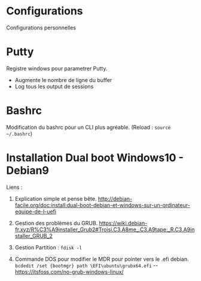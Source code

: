 # Configurations
Configurations personnelles

# Putty
Registre windows pour parametrer Putty.
- Augmente le nombre de ligne du buffer
- Log tous les output de sessions

# Bashrc
Modification du bashrc pour un CLI plus agréable. 
(Reload : ``source ~/.bashrc``)

# Installation Dual boot Windows10 - Debian9

Liens :
  1. Explication simple et pense bête.
 http://debian-facile.org/doc:install:dual-boot-debian-et-windows-sur-un-ordinateur-equipe-de-l-uefi
  
  2. Gestion des problèmes du GRUB.
 https://wiki.debian-fr.xyz/R%C3%A9installer_Grub2#Troisi.C3.A8me_.C3.A9tape:_R.C3.A9installer_GRUB_2

  3. Gestion Partition :
``fdisk -l``

  4. Commande DOS pour modifier le MDR pour pointer vers le .efi debian.
``bcdedit /set {bootmgr} path \EFI\ubuntu\grubx64.efi``  --   https://itsfoss.com/no-grub-windows-linux/
